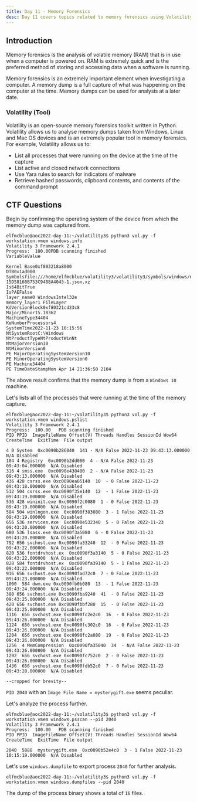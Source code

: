 ```yaml
---
title: Day 11 - Memory Forensics
desc: Day 11 covers topics related to memory forensics using Volatility tool.
---
```

## Introduction

Memory forensics is the analysis of volatile memory (RAM) that is in use when a computer is powered on. RAM is extremely quick and is the preferred method of storing and accessing data when a software is running.

Memory forensics is an extremely important element when investigating a computer. A memory dump is a full capture of what was happening on the computer at the time. Memory dumps can be used for analysis at a later date.

### Volatility (Tool)

Volatility is an open-source memory forensics toolkit written in Python. Volatility allows us to analyse memory dumps taken from Windows, Linux and Mac OS devices and is an extremely popular tool in memory forensics. For example, Volatility allows us to:

- List all processes that were running on the device at the time of the capture
- List active and closed network connections
- Use Yara rules to search for indicators of malware
- Retrieve hashed passwords, clipboard contents, and contents of the command prompt

## CTF Questions

Begin by confirming the operating system of the device from which the memory dump was captured from.

```text
elfmcblue@aoc2022-day-11:~/volatility3$ python3 vol.py -f workstation.vmem windows.info
Volatility 3 Framework 2.4.1
Progress:  100.00PDB scanning finished                        
VariableValue

Kernel Base0xf803218a8000
DTB0x1ad000
Symbolsfile:///home/elfmcblue/volatility3/volatility3/symbols/windows/ntkrnlmp.pdb/E0093F3AEF
15D58168B753C9488A4043-1.json.xz
Is64BitTrue
IsPAEFalse
layer_name0 WindowsIntel32e
memory_layer1 FileLayer
KdVersionBlock0xf80321cd23c8
Major/Minor15.18362
MachineType34404
KeNumberProcessors4
SystemTime2022-11-23 10:15:56
NtSystemRootC:\Windows
NtProductTypeNtProductWinNt
NtMajorVersion10
NtMinorVersion0
PE MajorOperatingSystemVersion10
PE MinorOperatingSystemVersion0
PE Machine34404
PE TimeDateStampMon Apr 14 21:36:50 2104
```
The above result confirms that the memory dump is from a `Windows 10` machine.

Let's lists all of the processes that were running at the time of the memory capture.

```text
elfmcblue@aoc2022-day-11:~/volatility3$ python3 vol.py -f workstation.vmem windows.pslist          
Volatility 3 Framework 2.4.1
Progress:  100.00   PDB scanning finished
PID PPID  ImageFileName Offset(V) Threads Handles SessionId Wow64 CreateTime  ExitTime  File output

4 0 System  0xc0090b286040  141 - N/A False 2022-11-23 09:43:13.000000  N/A Disabled
104 4 Registry  0xc0090b2dd080  4 - N/A False 2022-11-23 09:43:04.000000  N/A Disabled
316 4 smss.exe  0xc0090e438400  2 - N/A False 2022-11-23 09:43:13.000000  N/A Disabled
436 428 csrss.exe 0xc0090ea65140  10  - 0 False 2022-11-23 09:43:18.000000  N/A Disabled
512 504 csrss.exe 0xc0090f35e140  12  - 1 False 2022-11-23 09:43:19.000000  N/A Disabled
536 428 wininit.exe 0xc0090f2c0080  1 - 0 False 2022-11-23 09:43:19.000000  N/A Disabled
584 504 winlogon.exe  0xc0090f383080  3 - 1 False 2022-11-23 09:43:19.000000  N/A Disabled
656 536 services.exe  0xc0090e532340  5 - 0 False 2022-11-23 09:43:20.000000  N/A Disabled
680 536 lsass.exe 0xc0090f3a5080  6 - 0 False 2022-11-23 09:43:20.000000  N/A Disabled
792 656 svchost.exe 0xc0090fa33240  12  - 0 False 2022-11-23 09:43:22.000000  N/A Disabled
820 536 fontdrvhost.ex  0xc0090f3a3140  5 - 0 False 2022-11-23 09:43:22.000000  N/A Disabled
828 584 fontdrvhost.ex  0xc0090fa39140  5 - 1 False 2022-11-23 09:43:22.000000  N/A Disabled
916 656 svchost.exe 0xc0090fad72c0  7 - 0 False 2022-11-23 09:43:23.000000  N/A Disabled
1000  584 dwm.exe 0xc0090fb0b080  13  - 1 False 2022-11-23 09:43:24.000000  N/A Disabled
380 656 svchost.exe 0xc0090fba9240  41  - 0 False 2022-11-23 09:43:25.000000  N/A Disabled
420 656 svchost.exe 0xc0090fbbf280  15  - 0 False 2022-11-23 09:43:25.000000  N/A Disabled
1116  656 svchost.exe 0xc0090fc2e2c0  16  - 0 False 2022-11-23 09:43:26.000000  N/A Disabled
1124  656 svchost.exe 0xc0090fc302c0  16  - 0 False 2022-11-23 09:43:26.000000  N/A Disabled
1204  656 svchost.exe 0xc0090fc2a080  19  - 0 False 2022-11-23 09:43:26.000000  N/A Disabled
1256  4 MemCompression  0xc0090fa35040  34  - N/A False 2022-11-23 09:43:26.000000  N/A Disabled
1292  656 svchost.exe 0xc0090fc752c0  2 - 0 False 2022-11-23 09:43:26.000000  N/A Disabled
1436  656 svchost.exe 0xc0090fdb52c0  7 - 0 False 2022-11-23 09:43:28.000000  N/A Disabled

--cropped for brevity--
```

`PID 2040` with an `Image File Name = mysterygift.exe` seems peculiar.

Let's analyze the process further.

```text
elfmcblue@aoc2022-day-11:~/volatility3$ python3 vol.py -f workstation.vmem windows.psscan --pid 2040
Volatility 3 Framework 2.4.1
Progress:  100.00   PDB scanning finished
PID PPID  ImageFileName Offset(V) Threads Handles SessionId Wow64 CreateTime  ExitTime  File output

2040  5888  mysterygift.exe  0xc0090b52e4c0  3 - 1 False 2022-11-23 10:15:19.000000  N/A Disabled
```

Let's use `windows.dumpfile` to export process `2040` for further analysis.

```text
elfmcblue@aoc2022-day-11:~/volatility3$ python3 vol.py -f workstation.vmem windows.dumpfiles --pid 2040
```

The dump of the process binary shows a total of `16` files.